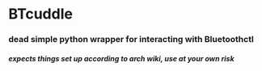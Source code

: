 # BTcuddle
### dead simple python wrapper for interacting with Bluetoothctl
#### *expects things set up according to arch wiki, use at your own risk*
